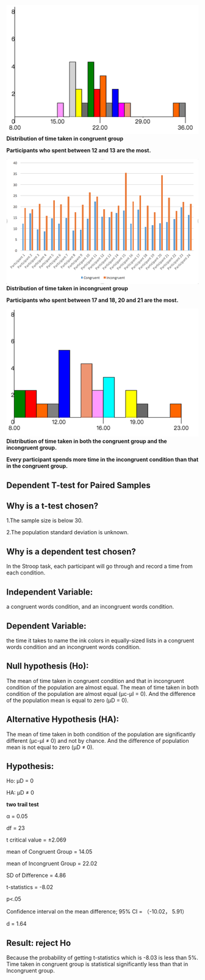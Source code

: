 <!--
.. title: Test a Perceptual Phenomenon
.. slug: test-a-erceptual-phenomenon
.. tags: statics, dependent-t-test, paired-sample
.. category: Statistics Report
.. guid: 01
.. description: A Practice of Dependent T-test for Paired Samples
.. date: 2017-08-26 00:05:00 UTC+08:00
.. base_url: http://www.testfield.cc/
.. type: text
-->

![](/images/dependent1.png)
**Distribution of time taken in congruent group**

**Participants who spent between 12  and 13 are the most.**


![](/images/dependent2.png)
**Distribution of time taken in incongruent group**

**Participants who spent between 17 and 18, 20 and 21 are the most.**


![](/images/dependent3.png)
**Distribution of time taken in both  the congruent group and the  incongruent group.**

**Every participant spends more time in the incongruent condition than that in  the congruent group.**



## Dependent T-test for Paired Samples


## Why is a t-test chosen? 

1.The sample size is below 30.

2.The population standard deviation is unknown.


## Why is a dependent test  chosen?

In the Stroop task, each participant will go through and record a time from each condition. 


## Independent Variable: 

a congruent words condition, and an incongruent words condition.


## Dependent Variable: 

 the time it takes to name the ink colors in equally-sized lists in a congruent words condition and an incongruent words condition. 


## Null hypothesis (Ho):

The mean of time taken in congruent condition and that in incongruent condition  of  the population are almost equal.  The mean of  time  taken in both condition of the population are almost equal (μc-μI = 0).  And the difference of the population mean is equal to zero (μD = 0).


## Alternative Hypothesis (HA):

The mean of  time  taken in both condition of the population are significantly different (μc-μI ≠ 0) and not by chance. And the difference of population mean is not  equal to zero (μD ≠ 0). 


## Hypothesis:

Ho: μD = 0

HA: μD ≠ 0


**two trail test**

α = 0.05

df = 23

t critical value = ±2.069


mean of Congruent  Group = 14.05

mean of Incongruent Group = 22.02

SD of Difference = 4.86

t-statistics = -8.02

p<.05


Confidence interval on the mean difference; 95% CI = （-10.02， 5.91）

d = 1.64


## Result: reject Ho

Because the probability of getting t-statistics which is -8.03 is less than 5%. Time taken in congruent group is statistical significantly less than that in Incongruent group.











